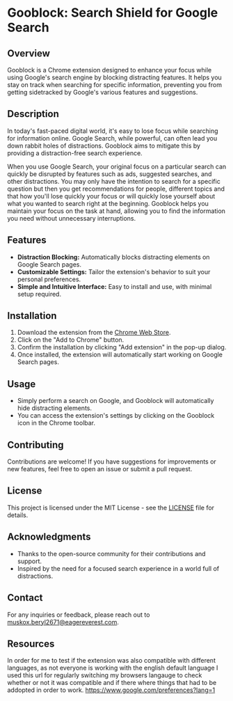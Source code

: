 # Gooblock: Search Shield for Google Search

## Overview

Gooblock is a Chrome extension designed to enhance your focus while using Google's search engine by blocking distracting features. It helps you stay on track when searching for specific information, preventing you from getting sidetracked by Google's various features and suggestions.

## Description

In today's fast-paced digital world, it's easy to lose focus while searching for information online. Google Search, while powerful, can often lead you down rabbit holes of distractions. Gooblock aims to mitigate this by providing a distraction-free search experience.

When you use Google Search, your original focus on a particular search can quickly be disrupted by features such as ads, suggested searches, and other distractions. You may only have the intention to search for a specific question but then you get recommendations for people, different topics and that how you'll lose quickly your focus or will quickly lose yourself about what you wanted to search right at the beginning. Gooblock helps you maintain your focus on the task at hand, allowing you to find the information you need without unnecessary interruptions.

## Features

- **Distraction Blocking:** Automatically blocks distracting elements on Google Search pages.
- **Customizable Settings:** Tailor the extension's behavior to suit your personal preferences.
- **Simple and Intuitive Interface:** Easy to install and use, with minimal setup required.

## Installation

1. Download the extension from the [Chrome Web Store](https://chromewebstore.google.com/detail/gooblock-search-shield-fo/olfjnjnklfiladjkdjklniclinlfefml?authuser=1).
2. Click on the "Add to Chrome" button.
3. Confirm the installation by clicking "Add extension" in the pop-up dialog.
4. Once installed, the extension will automatically start working on Google Search pages.

## Usage

- Simply perform a search on Google, and Gooblock will automatically hide distracting elements.
- You can access the extension's settings by clicking on the Gooblock icon in the Chrome toolbar.

## Contributing

Contributions are welcome! If you have suggestions for improvements or new features, feel free to open an issue or submit a pull request.

## License

This project is licensed under the MIT License - see the [LICENSE](LICENSE) file for details.

## Acknowledgments

- Thanks to the open-source community for their contributions and support.
- Inspired by the need for a focused search experience in a world full of distractions.

## Contact

For any inquiries or feedback, please reach out to [muskox.beryl2671@eagereverest.com](mailto:muskox.beryl2671@eagereverest.com).

## Resources
In order for me to test if the extension was also compatible with different languages, as not everyone is working with the english default language I used this url for regularly switching my browsers langauge to check whether or not it was compatible and if there where things that had to be addopted in order to work.
https://www.google.com/preferences?lang=1
